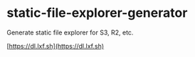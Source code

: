 # static-file-explorer-generator
Generate static file explorer for S3, R2, etc.

[https://dl.lxf.sh](https://dl.lxf.sh)
